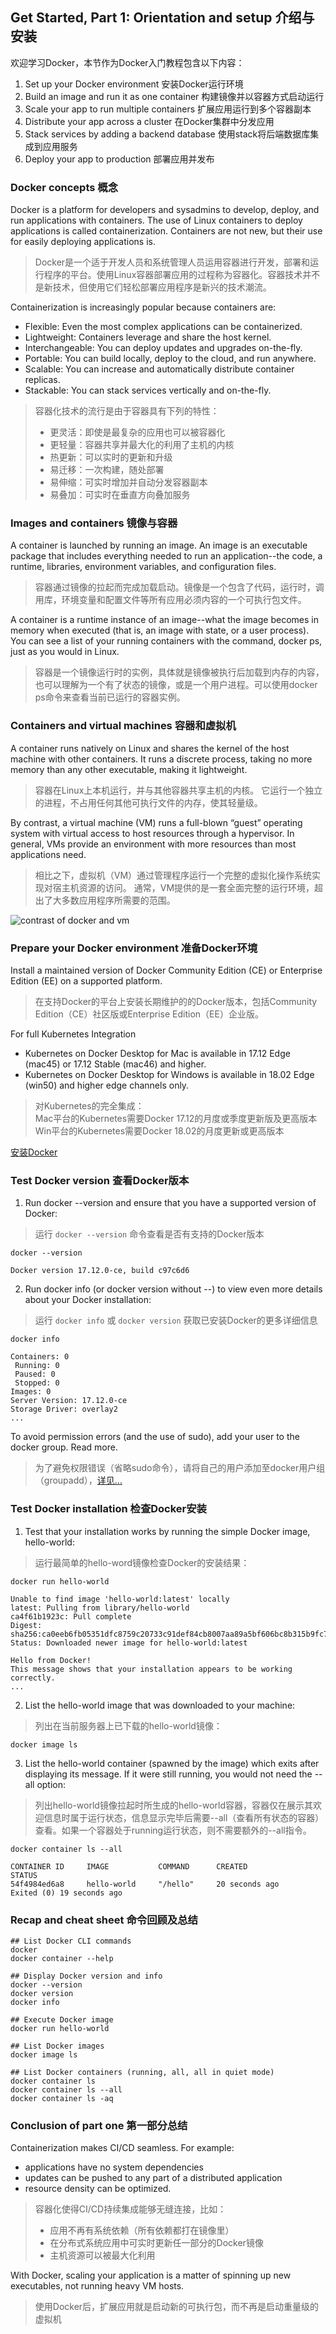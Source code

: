 ## Get Started, Part 1: Orientation and setup 介绍与安装

欢迎学习Docker，本节作为Docker入门教程包含以下内容：  

1. Set up your Docker environment 安装Docker运行环境
2. Build an image and run it as one container 构建镜像并以容器方式启动运行
3. Scale your app to run multiple containers 扩展应用运行到多个容器副本
4. Distribute your app across a cluster 在Docker集群中分发应用
5. Stack services by adding a backend database 使用stack将后端数据库集成到应用服务
6. Deploy your app to production 部署应用并发布

### Docker concepts 概念
Docker is a platform for developers and sysadmins to develop, deploy, and run applications with containers. The use of Linux containers to deploy applications is called containerization. Containers are not new, but their use for easily deploying applications is.

> Docker是一个适于开发人员和系统管理人员运用容器进行开发，部署和运行程序的平台。使用Linux容器部署应用的过程称为容器化。容器技术并不是新技术，但使用它们轻松部署应用程序是新兴的技术潮流。

Containerization is increasingly popular because containers are:

* Flexible: Even the most complex applications can be containerized.
* Lightweight: Containers leverage and share the host kernel.
* Interchangeable: You can deploy updates and upgrades on-the-fly.
* Portable: You can build locally, deploy to the cloud, and run anywhere.
* Scalable: You can increase and automatically distribute container replicas.
* Stackable: You can stack services vertically and on-the-fly.

> 容器化技术的流行是由于容器具有下列的特性：  
> * 更灵活：即使是最复杂的应用也可以被容器化  
> * 更轻量：容器共享并最大化的利用了主机的内核  
> * 热更新：可以实时的更新和升级  
> * 易迁移：一次构建，随处部署  
> * 易伸缩：可实时增加并自动分发容器副本  
> * 易叠加：可实时在垂直方向叠加服务

### Images and containers 镜像与容器
A container is launched by running an image. An image is an executable package that includes everything needed to run an application--the code, a runtime, libraries, environment variables, and configuration files.

> 容器通过镜像的拉起而完成加载启动。镜像是一个包含了代码，运行时，调用库，环境变量和配置文件等所有应用必须内容的一个可执行包文件。

A container is a runtime instance of an image--what the image becomes in memory when executed (that is, an image with state, or a user process). You can see a list of your running containers with the command, docker ps, just as you would in Linux.

> 容器是一个镜像运行时的实例，具体就是镜像被执行后加载到内存的内容，也可以理解为一个有了状态的镜像，或是一个用户进程。可以使用docker ps命令来查看当前已运行的容器实例。

### Containers and virtual machines 容器和虚拟机
A container runs natively on Linux and shares the kernel of the host machine with other containers. It runs a discrete process, taking no more memory than any other executable, making it lightweight.

> 容器在Linux上本机运行，并与其他容器共享主机的内核。 它运行一个独立的进程，不占用任何其他可执行文件的内存，使其轻量级。

By contrast, a virtual machine (VM) runs a full-blown “guest” operating system with virtual access to host resources through a hypervisor. In general, VMs provide an environment with more resources than most applications need.

>相比之下，虚拟机（VM）通过管理程序运行一个完整的虚拟化操作系统实现对宿主机资源的访问。 通常，VM提供的是一套全面完整的运行环境，超出了大多数应用程序所需要的范围。

![contrast of docker and vm](	https://img-repo1-1251337292.cos.ap-beijing.myqcloud.com/tech/docker/image/Container-1.png)

### Prepare your Docker environment 准备Docker环境

Install a maintained version of Docker Community Edition (CE) or Enterprise Edition (EE) on a supported platform.

> 在支持Docker的平台上安装长期维护的的Docker版本，包括Community Edition（CE）社区版或Enterprise Edition（EE）企业版。

For full Kubernetes Integration

* Kubernetes on Docker Desktop for Mac is available in 17.12 Edge (mac45) or 17.12 Stable (mac46) and higher.
* Kubernetes on Docker Desktop for Windows is available in 18.02 Edge (win50) and higher edge channels only.

> 对Kubernetes的完全集成：  
> Mac平台的Kubernetes需要Docker 17.12的月度或季度更新版及更高版本  
> Win平台的Kubernetes需要Docker 18.02的月度更新或更高版本

[安装Docker](https://docs.docker.com/install/)

### Test Docker version 查看Docker版本

1. Run docker --version and ensure that you have a supported version of Docker:

> 运行 ```docker --version``` 命令查看是否有支持的Docker版本

```
docker --version

Docker version 17.12.0-ce, build c97c6d6
```

2. Run docker info (or docker version without --) to view even more details about your Docker installation:

> 运行 ```docker info``` 或 ```docker version``` 获取已安装Docker的更多详细信息

```
docker info

Containers: 0
 Running: 0
 Paused: 0
 Stopped: 0
Images: 0
Server Version: 17.12.0-ce
Storage Driver: overlay2
...
```

To avoid permission errors (and the use of sudo), add your user to the docker group. Read more.

> 为了避免权限错误（省略sudo命令），请将自己的用户添加至docker用户组（groupadd），[详见...](https://docs.docker.com/install/linux/linux-postinstall/)

### Test Docker installation 检查Docker安装

1. Test that your installation works by running the simple Docker image, hello-world:

> 运行最简单的hello-word镜像检查Docker的安装结果：

```
docker run hello-world

Unable to find image 'hello-world:latest' locally
latest: Pulling from library/hello-world
ca4f61b1923c: Pull complete
Digest: sha256:ca0eeb6fb05351dfc8759c20733c91def84cb8007aa89a5bf606bc8b315b9fc7
Status: Downloaded newer image for hello-world:latest

Hello from Docker!
This message shows that your installation appears to be working correctly.
...
```

2. List the hello-world image that was downloaded to your machine:

> 列出在当前服务器上已下载的hello-world镜像：

```
docker image ls
```

3. List the hello-world container (spawned by the image) which exits after displaying its message. If it were still running, you would not need the --all option:

> 列出hello-world镜像拉起时所生成的hello-world容器，容器仅在展示其欢迎信息时属于运行状态，信息显示完毕后需要--all（查看所有状态的容器）查看。如果一个容器处于running运行状态，则不需要额外的--all指令。

```
docker container ls --all

CONTAINER ID     IMAGE           COMMAND      CREATED            STATUS
54f4984ed6a8     hello-world     "/hello"     20 seconds ago     Exited (0) 19 seconds ago
```

### Recap and cheat sheet 命令回顾及总结

```
## List Docker CLI commands
docker
docker container --help

## Display Docker version and info
docker --version
docker version
docker info

## Execute Docker image
docker run hello-world

## List Docker images
docker image ls

## List Docker containers (running, all, all in quiet mode)
docker container ls
docker container ls --all
docker container ls -aq
```

### Conclusion of part one 第一部分总结

Containerization makes CI/CD seamless. For example:

* applications have no system dependencies
* updates can be pushed to any part of a distributed application
* resource density can be optimized.

> 容器化使得CI/CD持续集成能够无缝连接，比如：  
> * 应用不再有系统依赖（所有依赖都打在镜像里）  
> * 在分布式系统应用中可实时更新任一部分的Docker镜像  
> * 主机资源可以被最大化利用

With Docker, scaling your application is a matter of spinning up new executables, not running heavy VM hosts.

> 使用Docker后，扩展应用就是启动新的可执行包，而不再是启动重量级的虚拟机

